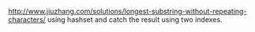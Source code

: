 http://www.jiuzhang.com/solutions/longest-substring-without-repeating-characters/
using hashset and catch the result using two indexes.
